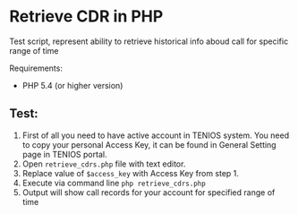 # Retrieve CDR in PHP

Test script, represent ability to retrieve historical info aboud call for specific range of time

Requirements:
- PHP 5.4 (or higher version)

## Test:
1. First of all you need to have active account in TENIOS system. You need to copy your personal Access Key, it can be found in General Setting page in TENIOS portal.
2. Open `retrieve_cdrs.php` file with text editor.
3. Replace value of ``$access_key`` with Access Key from step 1.
4. Execute via command line ``php retrieve_cdrs.php``
5. Output will show call records for your account for specified range of time
